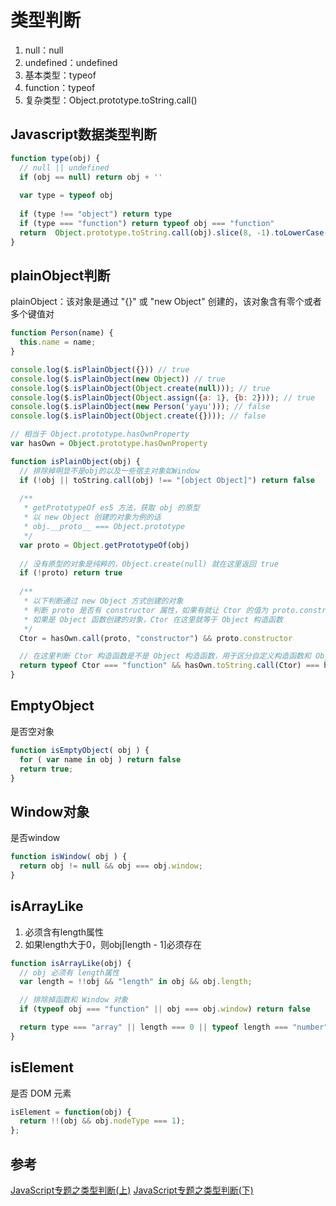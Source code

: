 # 类型判断

1. null：null
2. undefined：undefined
3. 基本类型：typeof
4. function：typeof
5. 复杂类型：Object.prototype.toString.call()

## Javascript数据类型判断
```javascript
function type(obj) {
  // null || undefined
  if (obj == null) return obj + ''
  
  var type = typeof obj
  
  if (type !== "object") return type
  if (type === "function") return typeof obj === "function"
  return  Object.prototype.toString.call(obj).slice(8, -1).toLowerCase()
}
```

## plainObject判断
plainObject：该对象是通过 "{}" 或 "new Object" 创建的，该对象含有零个或者多个键值对
```javascript
function Person(name) {
  this.name = name;
}

console.log($.isPlainObject({})) // true
console.log($.isPlainObject(new Object)) // true
console.log($.isPlainObject(Object.create(null))); // true
console.log($.isPlainObject(Object.assign({a: 1}, {b: 2}))); // true
console.log($.isPlainObject(new Person('yayu'))); // false
console.log($.isPlainObject(Object.create({}))); // false
```
```javascript
// 相当于 Object.prototype.hasOwnProperty
var hasOwn = Object.prototype.hasOwnProperty

function isPlainObject(obj) {
  // 排除掉明显不是obj的以及一些宿主对象如Window
  if (!obj || toString.call(obj) !== "[object Object]") return false
  
  /**
   * getPrototypeOf es5 方法，获取 obj 的原型
   * 以 new Object 创建的对象为例的话
   * obj.__proto__ === Object.prototype
   */
  var proto = Object.getPrototypeOf(obj)
  
  // 没有原型的对象是纯粹的，Object.create(null) 就在这里返回 true
  if (!proto) return true
  
  /**
   * 以下判断通过 new Object 方式创建的对象
   * 判断 proto 是否有 constructor 属性，如果有就让 Ctor 的值为 proto.constructor
   * 如果是 Object 函数创建的对象，Ctor 在这里就等于 Object 构造函数
   */
  Ctor = hasOwn.call(proto, "constructor") && proto.constructor

  // 在这里判断 Ctor 构造函数是不是 Object 构造函数，用于区分自定义构造函数和 Object 构造函数
  return typeof Ctor === "function" && hasOwn.toString.call(Ctor) === hasOwn.toString.call(Object)
}
```

## EmptyObject
是否空对象
```javascript
function isEmptyObject( obj ) {
  for ( var name in obj ) return false
  return true;
}
```

## Window对象
是否window
```javascript
function isWindow( obj ) {
  return obj != null && obj === obj.window;
}
```

## isArrayLike
1. 必须含有length属性
2. 如果length大于0，则obj[length - 1]必须存在
```javascript
function isArrayLike(obj) {
  // obj 必须有 length属性
  var length = !!obj && "length" in obj && obj.length;

  // 排除掉函数和 Window 对象
  if (typeof obj === "function" || obj === obj.window) return false

  return type === "array" || length === 0 || typeof length === "number" && length > 0 && (length - 1) in obj
}
```

## isElement
是否 DOM 元素
```javascript
isElement = function(obj) {
  return !!(obj && obj.nodeType === 1);
};
```

## 参考
[JavaScript专题之类型判断(上)](https://github.com/mqyqingfeng/Blog/issues/28)
[JavaScript专题之类型判断(下)](https://github.com/mqyqingfeng/Blog/issues/30)
